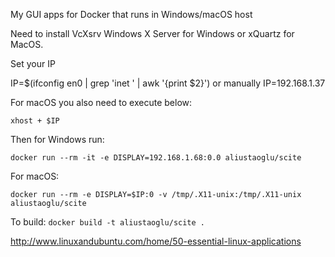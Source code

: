My GUI apps for Docker that runs in Windows/macOS host

Need to install VcXsrv Windows X Server for Windows or xQuartz for MacOS.

Set your IP

IP=$(ifconfig en0 | grep 'inet ' | awk '{print $2}')
  or manually
IP=192.168.1.37

For macOS you also need to execute below:

`xhost + $IP`

Then for Windows run:

`docker run --rm -it -e DISPLAY=192.168.1.68:0.0 aliustaoglu/scite`

For macOS:

`docker run --rm -e DISPLAY=$IP:0 -v /tmp/.X11-unix:/tmp/.X11-unix aliustaoglu/scite`


To build:
`docker build -t aliustaoglu/scite . `

http://www.linuxandubuntu.com/home/50-essential-linux-applications